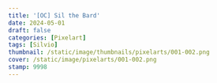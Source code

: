 ```yaml
---
title: '[OC] Sil the Bard'
date: 2024-05-01
draft: false
categories: [Pixelart]
tags: [Silvio]
thumbnail: /static/image/thumbnails/pixelarts/001-002.png
cover: /static/image/pixelarts/001-002.png
stamp: 9998
---
```

